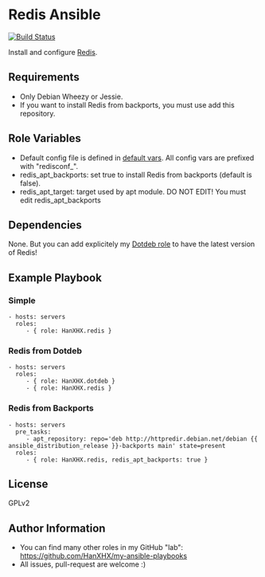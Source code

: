 Redis Ansible
=============

[![Build Status](https://travis-ci.org/HanXHX/ansible-redis.svg)](https://travis-ci.org/HanXHX/ansible-redis)

Install and configure [Redis](http://redis.io/).

Requirements
------------

- Only Debian Wheezy or Jessie.
- If you want to install Redis from backports, you must use add this repository.

Role Variables
--------------

  - Default config file is defined in [default vars](defaults/main.yml). All config vars are prefixed with "redisconf\_".
  - redis\_apt\_backports: set true to install Redis from backports (default is false).
  - redis\_apt\_target: target used by apt module. DO NOT EDIT! You must edit redis\_apt\_backports

Dependencies
------------

None. But you can add explicitely my [Dotdeb role](https://galaxy.ansible.com/list#/roles/3970) to have the latest version of Redis!

Example Playbook
----------------

### Simple

    - hosts: servers
      roles:
         - { role: HanXHX.redis }

### Redis from Dotdeb

    - hosts: servers
      roles:
         - { role: HanXHX.dotdeb }
         - { role: HanXHX.redis }

### Redis from Backports

    - hosts: servers
      pre_tasks:
         - apt_repository: repo='deb http://httpredir.debian.net/debian {{ ansible_distribution_release }}-backports main' state=present
      roles:
         - { role: HanXHX.redis, redis_apt_backports: true }

License
-------

GPLv2

Author Information
------------------

  - You can find many other roles in my GitHub "lab": https://github.com/HanXHX/my-ansible-playbooks
  - All issues, pull-request are welcome :)
